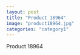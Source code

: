 ```yaml
---
layout: post
title: "Product 18964"
image: "product18964.jpg"
categories: "category1"
---
```

Product 18964
